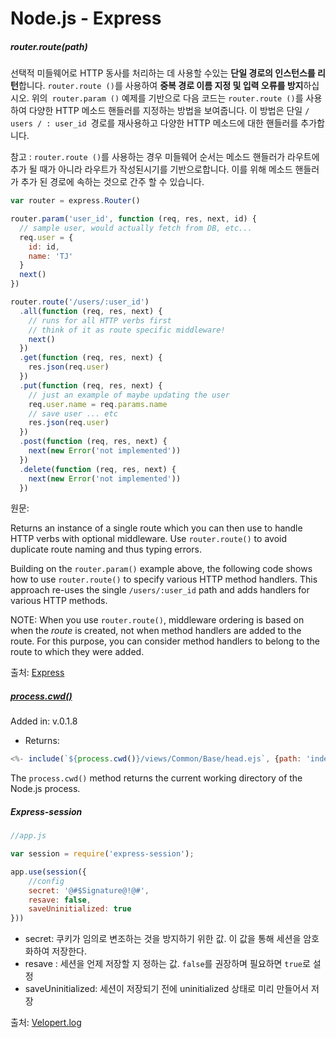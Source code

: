 # Node.js - Express

##### router.route(path)

선택적 미들웨어로 HTTP 동사를 처리하는 데 사용할 수있는 **단일 경로의 인스턴스를 리턴**합니다. `router.route ()`를 사용하여 **중복 경로 이름 지정 및 입력 오류를 방지**하십시오.
위의` router.param ()` 예제를 기반으로 다음 코드는 `router.route ()`를 사용하여 다양한 HTTP 메소드 핸들러를 지정하는 방법을 보여줍니다.
이 방법은 단일 `/ users / : user_id `경로를 재사용하고 다양한 HTTP 메소드에 대한 핸들러를 추가합니다.



참고 : `router.route ()`를 사용하는 경우 미들웨어 순서는 메소드 핸들러가 라우트에 추가 될 때가 아니라 라우트가 작성된시기를 기반으로합니다. 이를 위해 메소드 핸들러가 추가 된 경로에 속하는 것으로 간주 할 수 있습니다.

```js
var router = express.Router()

router.param('user_id', function (req, res, next, id) {
  // sample user, would actually fetch from DB, etc...
  req.user = {
    id: id,
    name: 'TJ'
  }
  next()
})

router.route('/users/:user_id')
  .all(function (req, res, next) {
    // runs for all HTTP verbs first
    // think of it as route specific middleware!
    next()
  })
  .get(function (req, res, next) {
    res.json(req.user)
  })
  .put(function (req, res, next) {
    // just an example of maybe updating the user
    req.user.name = req.params.name
    // save user ... etc
    res.json(req.user)
  })
  .post(function (req, res, next) {
    next(new Error('not implemented'))
  })
  .delete(function (req, res, next) {
    next(new Error('not implemented'))
  })
```





원문: 

Returns an instance of a single route which you can then use to handle HTTP verbs with optional middleware. Use `router.route()` to avoid duplicate route naming and thus typing errors.

Building on the `router.param()` example above, the following code shows how to use `router.route()` to specify various HTTP method handlers.
This approach re-uses the single `/users/:user_id` path and adds handlers for various HTTP methods.

NOTE: When you use `router.route()`, middleware ordering is based on when the *route* is created, not when method handlers are added to the route. For this purpose, you can consider method handlers to belong to the route to which they were added.

출처: [Express][Express]

[Express]: http://expressjs.com/en/4x/api.html#router.route



##### [process.cwd()](https://nodejs.org/api/process.html#process_process_cwd)

Added in: v.0.1.8

* Returns: <string>

```js
<%- include(`${process.cwd()}/views/Common/Base/head.ejs`, {path: 'index',title:"HOME "}) %>
```



The `process.cwd()` method returns the current working directory of the Node.js process.

##### Express-session

```js
//app.js

var session = require('express-session');

app.use(session({
    //config
    secret: '@#$Signature@!@#',
    resave: false,
    saveUninitialized: true
}))

```

* secret: 쿠키가 임의로 변조하는 것을 방지하기 위한 값. 이 값을 통해 세션을 암호화하여 저장한다.
* resave : 세션을 언제 저장할 지 정하는 값. `false`를 권장하며 필요하면 `true`로 설정
* saveUninitialized: 세션이 저장되기 전에 uninitialized 상태로 미리 만들어서 저장

출처: [Velopert.log](https://velopert.com/406)
